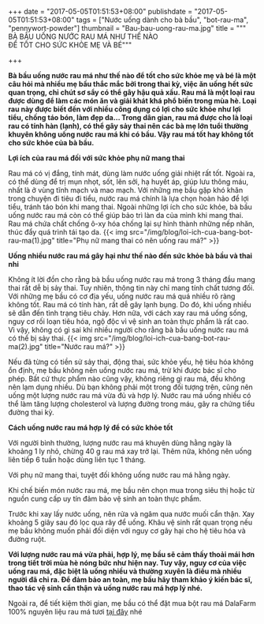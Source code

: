 +++
date = "2017-05-05T01:51:53+08:00"
publishdate = "2017-05-05T01:51:53+08:00"
tags = ["Nước uống dành cho bà bầu", "bot-rau-ma", "pennywort-powder"]
thumbnail = "Bau-bau-uong-rau-ma.jpg"
title = """ BÀ BẦU UỐNG NƯỚC RAU MÁ NHƯ THẾ NÀO  
ĐỂ TỐT CHO SỨC KHỎE MẸ VÀ BÉ"""

+++
 
**Bà bầu uống nước rau má như thế nào để tốt cho sức khỏe mẹ và bé là một câu hỏi mà nhiều mẹ bầu thắc mắc bởi trong thai kỳ, việc ăn uống hết sức quan trọng, chỉ chút sơ sẩy có thể gây hậu quả xấu. Rau má là một loại rau được dùng để làm các món ăn và giải khát khá phổ biến trong mùa hè. Loại rau này được biết đến với nhiều công dụng có lợi cho sức khỏe như lợi tiểu, chống táo bón, làm đẹp da… Trong dân gian, rau má được cho là loại rau có tính hàn (lạnh), có thể gây sảy thai nên các bà mẹ lớn tuổi thường khuyên không uống nước rau má khi có bầu. Vậy rau má tốt hay không tốt cho sức khỏe của bà bầu.**

**Lợi ích của rau má đối với sức khỏe phụ nữ mang thai**

Rau má có vị đắng, tính mát, dùng làm nước uống giải nhiệt rất tốt.
Ngoài ra, có thể dùng để trị mụn nhọt, sốt, lên sởi, hạ huyết áp, giúp lưu thông máu, nhất là ở vùng tĩnh mạch và mao mạch.
Với những mẹ bầu gặp khó khăn trong chuyện đi tiêu đi tiểu, nước rau má chính là lựa chọn hoàn hảo để lợi tiểu, tránh táo bón khi mang thai.
Ngoài những lợi ích cho sức khỏe, bà bầu uống nước rau má còn có thể giúp bảo trì làn da của mình khi mang thai. Rau má chứa chất chống ô-xy hóa chống lại sự hình thành những nếp nhăn, thúc đẩy quá trình tái tạo da.
{{< img src="/img/blog/loi-ich-cua-bang-bot-rau-ma(1).jpg" title="Phụ nữ mang thai có nên uống rau má?" >}}

**Uống nhiều nước rau má gây hại như thế nào đến sức khỏe bà bầu và thai nhi**

Không ít lời đồn cho rằng bà bầu uống nước rau má trong 3 tháng đầu mang thai rất dễ bị sảy thai. Tuy nhiên, thông tin này chỉ mang tính chất tương đối. Với những mẹ bầu có cơ địa yếu, uống nước rau má quá nhiều rõ ràng không tốt. Rau má có tính hàn, rất dễ gây lạnh bụng. Do đó, khi uống nhiều sẽ dẫn đến tình trạng tiêu chảy. Hơn nữa, với cách xay rau má uống sống, nguy cơ rối loạn tiêu hóa, ngộ độc vì vệ sinh an toàn thực phẩm là rất cao. Vì vậy, không có gì sai khi nhiều người cho rằng bà bầu uống nước rau má có thể bị sảy thai.
{{< img src="/img/blog/loi-ich-cua-bang-bot-rau-ma(2).jpg" title="Nước rau má?" >}}

Nếu đã từng có tiền sử sảy thai, động thai, sức khỏe yếu, hệ tiêu hóa không ổn định, mẹ bầu không nên uống nước rau má, trừ khi được bác sĩ cho phép.
Bất cứ thực phẩm nào cũng vậy, không riêng gì rau má, đều không nên lạm dụng nhiều. Dù bạn không phải một trong đối tượng trên, cũng nên uống một lượng nước rau má vừa đủ và hợp lý. Nước rau má uống nhiều có thể làm tăng lượng cholesterol và lượng đường trong máu, gây ra chứng tiểu đường thai kỳ.

**Cách uống nước rau má hợp lý để có sức khỏe tốt**

Với người bình thường, lượng nước rau má khuyên dùng hằng ngày là khoảng 1 ly nhỏ, chừng 40 g rau má xay trở lại. Thêm nữa, không nên uống liên tiếp 6 tuần hoặc dùng liên tục 1 tháng.

Với phụ nữ mang thai, tuyệt đối không uống nước rau má hằng ngày.

Khi chế biến món nước rau má, mẹ bầu nên chọn mua trong siêu thị hoặc từ nguồn cung cấp uy tín đảm bảo vệ sinh an toàn thực phẩm.

Trước khi xay lấy nước uống, nên rửa và ngâm qua nước muối cẩn thận. Xay khoảng 5 giây sau đó lọc qua rây để uống. Khâu vệ sinh rất quan trọng nếu mẹ bầu không muốn phải đối diện với nguy cơ gây hại cho hệ tiêu hóa và đường ruột.

**Với lượng nước rau má vừa phải, hợp lý, mẹ bầu sẽ cảm thấy thoải mái hơn trong tiết trời mùa hè nóng bức như hiện nay. Tuy vậy, nguy cơ của việc uống rau má, đặc biệt là uống nhiều và thường xuyên là điều mà nhiều người đã chỉ ra. Để đảm bảo an toàn, mẹ bầu hãy tham khảo ý kiến bác sĩ, thao tác vệ sinh cẩn thận và uống nước rau má hợp lý nhé.**

Ngoài ra, để tiết kiệm thời gian, mẹ bầu có thể đặt mua bột rau má DalaFarm 100% nguyên liệu rau má tươi [tại đây](/san-pham/bot-rau-ma-100g/) nhé

